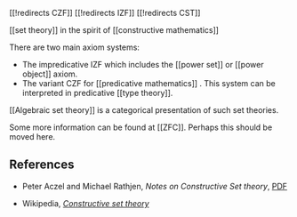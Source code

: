 [[!redirects CZF]]
[[!redirects IZF]]
[[!redirects CST]]

[[set theory]] in the spirit of [[constructive mathematics]]

There are two main axiom systems:

* The impredicative IZF which includes the [[power set]] or [[power object]] axiom.
* The variant CZF for [[predicative mathematics]] . This system can be interpreted in predicative [[type theory]].

[[Algebraic set theory]] is a categorical presentation of such set theories.

Some more information can be found at [[ZFC]]. Perhaps this should be moved here.

## References

* Peter Aczel and Michael Rathjen, _Notes on Constructive Set theory_, [PDF](http://www.ml.kva.se/preprints/meta/AczelMon_Sep_24_09_16_56.rdf.html)

* Wikipedia, _[Constructive set theory](http://en.wikipedia.org/wiki/Constructive_set_theory)_